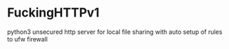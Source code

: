 # FuckingHTTPv1
python3 unsecured http server for local file sharing with auto setup of rules to ufw firewall
